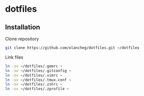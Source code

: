 dotfiles
========

Installation
------------

Clone repository
```sh
git clone https://github.com/olancheg/dotfiles.git ~/dotfiles
```

Link files
```sh
ln -sv ~/dotfiles/.gemrc ~
ln -sv ~/dotfiles/.gitconfig ~
ln -sv ~/dotfiles/.vimrc ~
ln -sv ~/dotfiles/.tmux.conf ~
ln -sv ~/dotfiles/.zshrc ~
ln -sv ~/dotfiles/.zprofile ~
```
